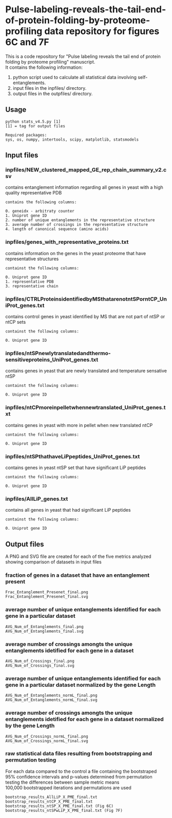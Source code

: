 # Pulse-labeling-reveals-the-tail-end-of-protein-folding-by-proteome-profiling data repository for figures 6C and 7F
This is a code repository for "Pulse labeling reveals the tail end of protein folding by proteome profiling" manuscript.  
It contains the following information:  
  
1. python script used to calculate all statistical data involving self-entanglements.  
2. input files in the inpfiles/ directory.  
3. output files in the outpfiles/ directory.  

## Usage  
  

    python stats_v4.5.py [1]   
    [1] = tag for output files    

    Required packages: 
    sys, os, numpy, intertools, scipy, matplotlib, statsmodels  

  
## Input files
  
### inpfiles/NEW_clustered_mapped_GE_rep_chain_summary_v2.csv  
contains entanglement information regarding all genes in yeast with a high quality representative PDB  

    contains the following columns:   

    0. geneidx - arbitraty counter  
    1. Uniprot gene ID  
    2. number of unique entanglements in the representative structure  
    3. average number of crossings in the representative structure  
    4. length of canonical sequence (amino acids)   

  
### inpfiles/genes_with_representative_proteins.txt  
contains information on the genes in the yeast proteome that have representative structures  
    
    containst the following columns:   
    
    0. Uniprot gene ID
    1. representative PDB
    3. representative chain

### inpfiles/CTRLProteinsidentifiedbyMSthatarenotntSPorntCP_UniProt_genes.txt  
contains control genes in yeast identified by MS that are not part of ntSP or ntCP sets  
    
    containst the following columns:   
    
    0. Uniprot gene ID
        

### inpfiles/ntSPnewlytranslatedandthermo-sensitiveproteins_UniProt_genes.txt  
contains genes in yeast that are newly translated and temperature sensative ntSP  
    
    containst the following columns:   
    
    0. Uniprot gene ID
        

### inpfiles/ntCPmoreinpelletwhennewtranslated_UniProt_genes.txt  
contains genes in yeast with more in pellet when new translated ntCP  
    
    containst the following columns:   
    
    0. Uniprot gene ID
        

### inpfiles/ntSPthathaveLiPpeptides_UniProt_genes.txt  
contains genes in yeast ntSP set that have significant LiP peptides  
    
    containst the following columns:   
    
    0. Uniprot gene ID
        

### inpfiles/AllLiP_genes.txt  
contains all genes in yeast that had significant LiP peptides  
    
    containst the following columns:   
    
    0. Uniprot gene ID
        

  
## Output files  
  
A PNG and SVG file are created for each of the five metrics analyzed showing comparison of datasets in input files  
  
### fraction of genes in a dataset that have an entanglement present  
    
    Frac_Entanglement_Presenet_final.png  
    Frac_Entanglement_Presenet_final.svg  
    
  
### average number of unique entanglements identified for each gene in a particular dataset  
    
    AVG_Num_of_Entanglements_final.png  
    AVG_Num_of_Entanglements_final.svg  
    
  
### average number of crossings amongts the unique entanglements idetified for each gene in a dataset  
    
    AVG_Num_of_Crossings_final.png  
    AVG_Num_of_Crossings_final.svg  
    
  
### average number of unique entanglements identified for each gene in a particular dataset normalized by the gene Length  
    
    AVG_Num_of_Entanglements_normL_final.png  
    AVG_Num_of_Entanglements_normL_final.svg  
    
  
### average number of crossings amongts the unique entanglements idetified for each gene in a dataset normalized by the gene Length  
    
    AVG_Num_of_Crossings_normL_final.png  
    AVG_Num_of_Crossings_normL_final.svg  
    
  
### raw statistical data files resulting from bootstrapping and permutation testing  
For each data compared to the control a file containing the bootstraped 95% confidence intervals and p-values determined from permutation testing the differences between sample metric means  
100,000 bootstrapped iterations and permutations are used   
    
    bootstrap_results_AllLiP_X_PME_final.txt  
    bootstrap_results_ntCP_X_PME_final.txt  
    bootstrap_results_ntSP_X_PME_final.txt (Fig 6C) 
    bootstrap_results_ntSPwLiP_X_PME_final.txt (Fig 7F) 
    
  
